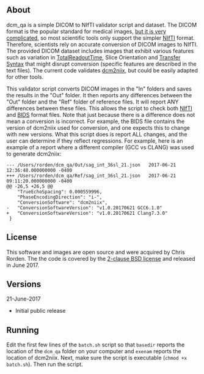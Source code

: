 
## About

dcm_qa is a simple DICOM to NIfTI validator script and dataset. The DICOM format is the popular standard for medical images, [but it is very complicated](https://github.com/jonclayden/divest), so most scientific tools only support the simpler [NIfTI](https://brainder.org/2012/09/23/the-nifti-file-format/) format. Therefore, scientists rely on accurate conversion of DICOM images to NIfTI. The provided DICOM dataset includes images that exhibit various features such as variation in [TotalReadoutTime](https://github.com/rordenlab/dcm2niix/issues/98), Slice Orientation and [Transfer Syntax](https://www.nitrc.org/plugins/mwiki/index.php/dcm2nii:MainPage#Transfer_Syntaxes_and_Compressed_Images) that might disrupt conversion (specific features are described in the text files). The current code validates [dcm2niix](https://github.com/rordenlab/dcm2niix), but could be easily adapted for other tools.

This validator script converts DICOM images in the "In" folders and saves the results in the "Out" folder. It then reports any differences between the "Out" folder and the "Ref" folder of reference files. It will report ANY differences between these files. This allows the script to check both [NIfTI](https://brainder.org/2012/09/23/the-nifti-file-format/) and [BIDS](http://bids.neuroimaging.io) format files. Note that just because there is a difference does not mean a conversion is incorrect. For example, the BIDS file contains the version of dcm2niix used for conversion, and one expects this to change with new versions. What this script does is report ALL changes, and the user can determine if they reflect regressions. For example, here is an example of a report where a different compiler (GCC vs CLANG) was used to generate dcm2niix:

```
--- /Users/rorden/dcm_qa/Out/sag_int_36sl_21.json	2017-06-21 12:36:48.000000000 -0400
+++ /Users/rorden/dcm_qa/Ref/sag_int_36sl_21.json	2017-06-21 09:11:20.000000000 -0400
@@ -26,5 +26,5 @@
 	"TrueEchoSpacing": 0.000559996,
 	"PhaseEncodingDirection": "i-",
 	"ConversionSoftware": "dcm2niix",
-	"ConversionSoftwareVersion": "v1.0.20170621 GCC6.1.0"
+	"ConversionSoftwareVersion": "v1.0.20170621 Clang7.3.0"
 }
```

## License

This software and images are open source and were acquired by Chris Rorden. The the code is covered by the [2-clause BSD license](https://opensource.org/licenses/BSD-2-Clause) and released in June 2017.

## Versions

21-June-2017
 - Initial public release

## Running

Edit the first few lines of the `batch.sh` script so that `basedir` reports the location of the `dcm_qa` folder on your computer and `exenam` reports the location of dcm2niix. Next, make sure the script is executable (`chmod +x batch.sh`). Then run the script.